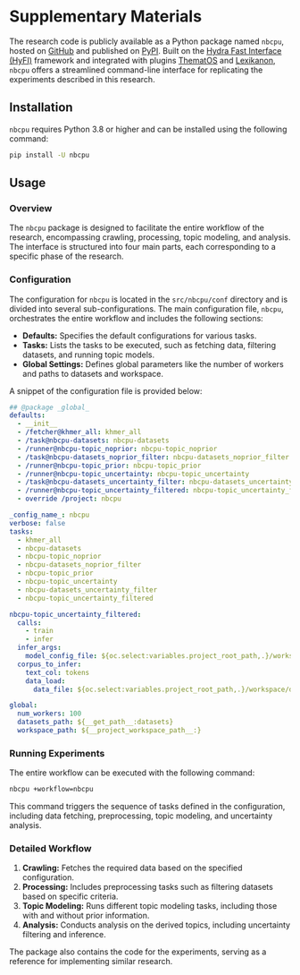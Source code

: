 # Supplementary Materials

The research code is publicly available as a Python package named `nbcpu`, hosted on [GitHub](http://github.com/entelecheia/nbcpu) and published on [PyPI](https://pypi.org/project/nbcpu/). Built on the [Hydra Fast Interface (HyFI)](https://hyfi.entelecheia.ai) framework and integrated with plugins [ThematOS](https://thematos.entelecheia.ai) and [Lexikanon](https://lexikanon.entelecheia.ai), `nbcpu` offers a streamlined command-line interface for replicating the experiments described in this research.

## Installation

`nbcpu` requires Python 3.8 or higher and can be installed using the following command:

```bash
pip install -U nbcpu
```

## Usage

### Overview

The `nbcpu` package is designed to facilitate the entire workflow of the research, encompassing crawling, processing, topic modeling, and analysis. The interface is structured into four main parts, each corresponding to a specific phase of the research.

### Configuration

The configuration for `nbcpu` is located in the `src/nbcpu/conf` directory and is divided into several sub-configurations. The main configuration file, `nbcpu`, orchestrates the entire workflow and includes the following sections:

- **Defaults:** Specifies the default configurations for various tasks.
- **Tasks:** Lists the tasks to be executed, such as fetching data, filtering datasets, and running topic models.
- **Global Settings:** Defines global parameters like the number of workers and paths to datasets and workspace.

A snippet of the configuration file is provided below:

```yaml
## @package _global_
defaults:
  - __init__
  - /fetcher@khmer_all: khmer_all
  - /task@nbcpu-datasets: nbcpu-datasets
  - /runner@nbcpu-topic_noprior: nbcpu-topic_noprior
  - /task@nbcpu-datasets_noprior_filter: nbcpu-datasets_noprior_filter
  - /runner@nbcpu-topic_prior: nbcpu-topic_prior
  - /runner@nbcpu-topic_uncertainty: nbcpu-topic_uncertainty
  - /task@nbcpu-datasets_uncertainty_filter: nbcpu-datasets_uncertainty_filter
  - /runner@nbcpu-topic_uncertainty_filtered: nbcpu-topic_uncertainty_filtered
  - override /project: nbcpu

_config_name_: nbcpu
verbose: false
tasks:
  - khmer_all
  - nbcpu-datasets
  - nbcpu-topic_noprior
  - nbcpu-datasets_noprior_filter
  - nbcpu-topic_prior
  - nbcpu-topic_uncertainty
  - nbcpu-datasets_uncertainty_filter
  - nbcpu-topic_uncertainty_filtered

nbcpu-topic_uncertainty_filtered:
  calls:
    - train
    - infer
  infer_args:
    model_config_file: ${oc.select:variables.project_root_path,.}/workspace/nbcpu-topic_uncertainty_filtered/model/configs/model(2)_config.yaml
  corpus_to_infer:
    text_col: tokens
    data_load:
      data_file: ${oc.select:variables.project_root_path,.}/workspace/datasets/processed/topic_noprior_filtered/train.parquet

global:
  num_workers: 100
  datasets_path: ${__get_path__:datasets}
  workspace_path: ${__project_workspace_path__:}
```

### Running Experiments

The entire workflow can be executed with the following command:

```bash
nbcpu +workflow=nbcpu
```

This command triggers the sequence of tasks defined in the configuration, including data fetching, preprocessing, topic modeling, and uncertainty analysis.

### Detailed Workflow

1. **Crawling:** Fetches the required data based on the specified configuration.
2. **Processing:** Includes preprocessing tasks such as filtering datasets based on specific criteria.
3. **Topic Modeling:** Runs different topic modeling tasks, including those with and without prior information.
4. **Analysis:** Conducts analysis on the derived topics, including uncertainty filtering and inference.

The package also contains the code for the experiments, serving as a reference for implementing similar research.

```{tableofcontents}

```

